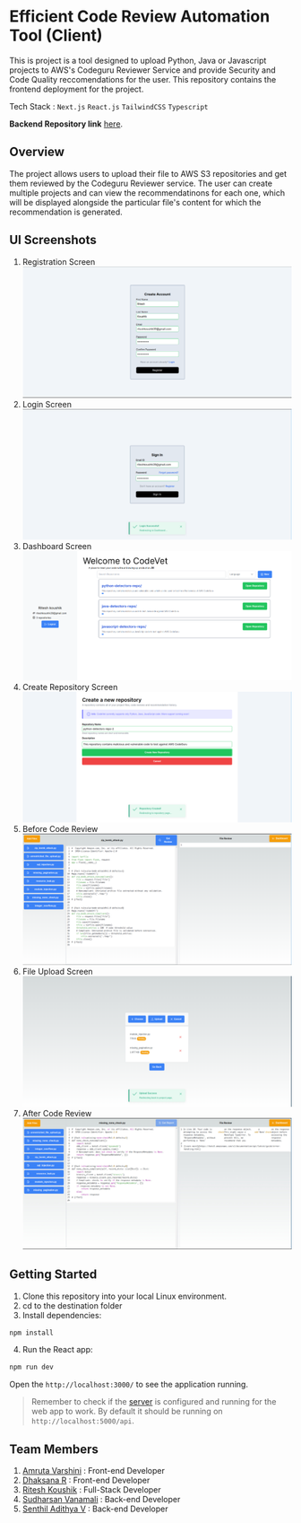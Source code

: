 # Efficient Code Review Automation Tool (Client) 
This is project is a tool designed to upload Python, Java or Javascript projects to AWS's Codeguru Reviewer Service and provide Security and Code Quality reccomendations for the user.
This repository contains the frontend deployment for the project.

Tech Stack : `Next.js` `React.js` `TailwindCSS` `Typescript` 

**Backend Repository link** [here](https://github.com/IAmRiteshKoushik/coderev-bk).

## Overview
The project allows users to upload their file to AWS S3 repositories and get 
them reviewed by the Codeguru Reviewer service. The user can create multiple 
projects and can view the recommendatinons for each one, which will be displayed 
alongside the particular file's content for which the recommendation is 
generated.

## UI Screenshots

1. Registration Screen
![Registration Screen](./screenshots/registrationPage.png)
2. Login Screen
![Login Screen](./screenshots/loginPage.png)
3. Dashboard Screen
![Dashboard Screen](./screenshots/dashboardPage.png)
4. Create Repository Screen
![Repository Screen](./screenshots/createRepositoryPage.png)
5. Before Code Review
![No Review Screen](./screenshots/beforeReview.png)
6. File Upload Screen
![Upload Screen](./screenshots/fileUpload.png)
7. After Code Review
![With Review Screen](./screenshots/codeReview.jpeg)

## Getting Started
1. Clone this repository into your local Linux environment.
2. cd to the destination folder
3. Install dependencies:

```bash
npm install
```
4. Run the React app:
```bash
npm run dev
```
Open the `http://localhost:3000/` to see the application running.

>Remember to check if the [server](https://github.com/IAmRiteshKoushik/coderev-bk) is configured and running for the web app to work. By default it should be running
on `http://localhost:5000/api`.

## Team Members

1. [Amruta Varshini](https://github.com/varshiniert) : Front-end Developer
2. [Dhaksana R](https://github.com/Dhaksana) : Front-end Developer
3. [Ritesh Koushik](https://github.com/IAmRiteshKoushik) : Full-Stack Developer
4. [Sudharsan Vanamali](https://github.com/Astrasv) : Back-end Developer
5. [Senthil Adithya V](https://github.com/a-dithya04) : Back-end Developer
